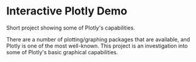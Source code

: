 # Interactive Plotly  Demo
Short project showing some of Plotly's capabilities.

There are a number of plotting/graphing packages that are available, and Plotly is one of the most well-known. This project is an investigation into some of Plotly's basic graphical capabilities. 
